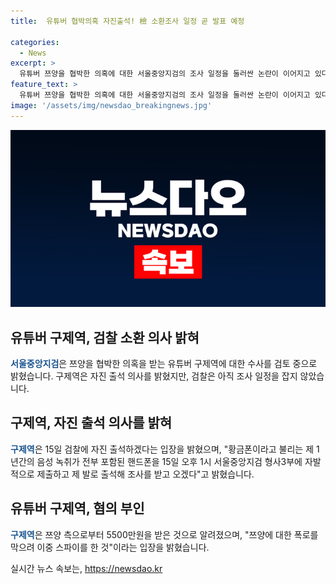 ```yaml
---
title:  유튜버 협박의혹 자진출석! 檢 소환조사 일정 곧 발표 예정

categories:
  - News
excerpt: >
  유튜버 쯔양을 협박한 의혹에 대한 서울중앙지검의 조사 일정을 둘러싼 논란이 이어지고 있다. 유명 유튜버 구제역이 자진 출석을 선언했으나 검찰은 별도의 조사 일정을 잡겠다는 입장을 보였다. 고발장을 접수한 검찰은 형사3부에 사건을 배당했으며, 구제역은 쯔양으로부터 금전을 받은 것으로 알려졌다. 논란 속에 구제역은 쯔양을 폭로하려다 이중 스파이가 되어 사과하고 금액을 반환하겠다고 밝혔다. 이에 논란은 한층 커지고 있다. (총 150자)
feature_text: >
  유튜버 쯔양을 협박한 의혹에 대한 서울중앙지검의 조사 일정을 둘러싼 논란이 이어지고 있다. 유명 유튜버 구제역이 자진 출석을 선언했으나 검찰은 별도의 조사 일정을 잡겠다는 입장을 보였다. 고발장을 접수한 검찰은 형사3부에 사건을 배당했으며, 구제역은 쯔양으로부터 금전을 받은 것으로 알려졌다. 논란 속에 구제역은 쯔양을 폭로하려다 이중 스파이가 되어 사과하고 금액을 반환하겠다고 밝혔다. 이에 논란은 한층 커지고 있다. (총 150자)
image: '/assets/img/newsdao_breakingnews.jpg'
---
```


<p><img src="/assets/img/newsdao_breakingnews.jpg" alt="ranknews 속보" /></p>

<h2 data-ke-size="size26">유튜버 구제역, 검찰 소환 의사 밝혀</h2>

<p><b><span style="color: #1a5490;">서울중앙지검</span></b>은 쯔양을 협박한 의혹을 받는 유튜버 구제역에 대한 수사를 검토 중으로 밝혔습니다. 구제역은 자진 출석 의사를 밝혔지만, 검찰은 아직 조사 일정을 잡지 않았습니다.</p>

<h2 data-ke-size="size26">구제역, 자진 출석 의사를 밝혀</h2>

<p><b><span style="color: #1a5490;">구제역</span></b>은 15일 검찰에 자진 출석하겠다는 입장을 밝혔으며, "황금폰이라고 불리는 제 1년간의 음성 녹취가 전부 포함된 핸드폰을 15일 오후 1시 서울중앙지검 형사3부에 자발적으로 제출하고 제 발로 출석해 조사를 받고 오겠다"고 밝혔습니다.</p>

<h2 data-ke-size="size26">유튜버 구제역, 혐의 부인</h2>

<p><b><span style="color: #1a5490;">구제역</span></b>은 쯔양 측으로부터 5500만원을 받은 것으로 알려졌으며, "쯔양에 대한 폭로를 막으려 이중 스파이를 한 것"이라는 입장을 밝혔습니다.</p>
실시간 뉴스 속보는, <a href="https://newsdao.kr" rel="dofollow">https://newsdao.kr</a>


